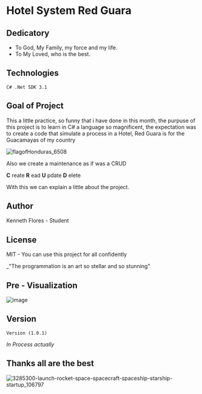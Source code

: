 # Hotel System Red Guara

Dedicatory
----------

* To God, My Family, my force and my life.
* To My Loved, who is the best.

## Technologies

```
C# .Net SDK 3.1
```

## Goal of Project
This a little practice, so funny that i have done in this month, the purpuse of this project is to learn in C#
a language so magnificent, the expectation was to create a code that simulate a process in a Hotel, Red Guara
is for the Guacamayas of my country 

![flagofHonduras_6508](https://user-images.githubusercontent.com/71115590/127437027-6bb74864-1f9c-49e8-a916-1fd565bbce74.png)


Also we create a maintenance as if was a CRUD

**C** reate
**R** ead
**U** pdate
**D** elete

With this we can explain a little about the project.

## Author

Kenneth Flores - Student

## License 

MIT - You can use this project for all confidently

_"The programmation is an art so stellar and so stunning" 

## Pre - Visualization

![image]()

## Version

```
Version (1.0.1)
```
_In Process actually_

## Thanks all are the best

![3285300-launch-rocket-space-spacecraft-spaceship-starship-startup_106797](https://user-images.githubusercontent.com/71115590/127438253-1b044385-ef1c-4ad6-9b31-08876f81307e.png)
